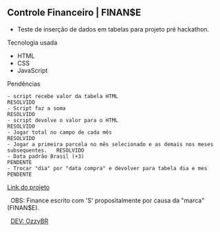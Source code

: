 ## Controle Financeiro | FINAN$E

- Teste de inserção de dados em tabelas para projeto pré hackathon.

Tecnologia usada
- HTML
- CSS
- JavaScript

Pendências

    - script recebe valor da tabela HTML                                                RESOLVIDO
    - Script faz a soma                                                                 RESOLVIDO
    - script devolve o valor para o HTML                                                RESOLVIDO
    - Jogar total no campo de cada mês                                                  RESOLVIDO
    - Jogar a primeira parcela no mês selecionado e as demais nos meses subsequentes.   RESOLVIDO
    - Data padrão Brasil (+3)                                                           PENDENTE
    - Trocar "dia" por "data compra" e devolver para tabela dia e mes                   PENDENTE


[Link do projeto](https://controlefinanceirofinanse.netlify.app/)

&nbsp;
OBS: Finance escrito com 'S' propositalmente por causa da "marca" (FINAN$E).

&nbsp;
[DEV: OzzyBR](https://ozzybr.com.br)


